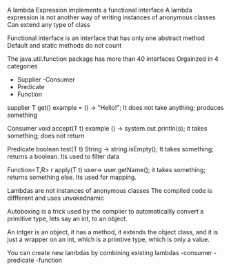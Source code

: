 A lambda Expression implements a functional interface
A lambda expression is not another way of writing instances of anonymous classes
Can extend any type of class

Functional interface is an interface that has only one abstract method
Default and static methods do not count

The java.util.function package has more than 40 interfaces Orgainzed in 4 categories
- Supplier
-Consumer
- Predicate
- Function

supplier<T>   T get()  example = () -> "Hello!";
It does not take anything; produces something

Consumer<T>   void accept(T t)  example () -> system.out.println(s);
it takes something; does not return

Predicate<T> boolean test(T t)  String -> string.isEmpty();
It takes something; returns a boolean. Its used to filter data

Function<T,R> r apply(T t)  user-> user.getName();
it takes something; returns something else. Its used for mapping.

Lambdas are not instances of anonymous classes
The complied code is diffferent and uses unvokednamic

Autoboxing is a trick used by the complier to automaticallly convert a primitive type, lets say an int, to an object.

An intger is an object, it has a method, it extends the object class, and it is just
a wrapper on an int, which is a primtive type, which is only a value.

You can create new lambdas by combining existing lambdas
-consumer
-predicate
-function

